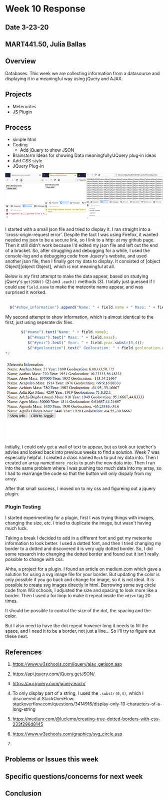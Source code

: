# Week 10 Response
## Date 3-23-20
## MART441.50, Julia Ballas


## Overview

Databases. This week we are collecting information from a datasource and displaying it in a meaningful way using jQuery and AJAX.

## Projects

- Meterorites
- JS Plugin

## Process

- simple html
- Coding
  - Add jQuery to show JSON
- Brainstorm Ideas for showing Data meaningfully/JQuery plug-in ideas
- Add CSS style
- JQuery Plug-in

![screenshot of errors](./images/screenshot_error-to-success.png)
I started with a small json file and tried to display it. I ran straight into a 'cross-origin-request error'. Despite the fact I was using Firefox, it wanted needed my json to be a secure link, so I link to a http: at my github page. Then it still didn't work because I'd edited my json file and left out the end of a bracket. So, after struggling and debugging for a while, I used the console-log and a debugging code from Jquery's website, and used another json file, then I finally got my data to display. It  consisted of [object Object][object Object], which is not meaningful at all.

Below is my first attempt to make the data appear, based on studying jQuery's `getJSON()` (2) and `.each()` methods (3). I totally just guessed if I could use `field.name` to make the meteorite name appear, and was surprised it worked.
```javascript

  $("#show_information").append("Name: " + field.name + " Mass: " + field.mass + " Year: " + field.year.substr(0,4) + " Geolocation: " + field.geolocation.coordinates + "<br>" );
```

My second attempt to show information, which is almost identical to the first, just using seperate div files.
``` javascript
       $("#name").text("Name: " + field.name);
          $("#mass").text(" Mass: " + field.mass);
          $("#year").text(" Year: " + field.year.substr(0,4));
          $("#geolocation").text(" Geolocation: " + field.geolocation.coordinates);
*/
```
![screenshot of too much data](./images/screenshot_text_wall.png)

Initially, I could only get a wall of text to appear, but as took our teacher's advise and looked back into previous weeks to find a solution. Week 7 was especially helpful. I created a class named `Rock` to put my data into. Then I created an array named `more_rocks` to push the new data into. Then I ran into the same problem where I was pushing too much data into my array, so I had to rearrange the code so that the button will only dispaly from my array.

After that small success, I moved on to my css and figureing out a jquery plugin.

### Plugin Testing

I started experimenting for a plugin, first I was trying things with images, changing the size, etc. I tried to duplicate the image, but wasn't having much luck.

Taking a break I decided to add in a different font and get my meteorite information to look better. I used a dotted font, and then I tried changing my border to a dotted and discovered it is very ugly dotted border. So, I did some research into changing the dotted border and found out it isn't really possible to change with css.

Ahha, a project for a plugin. I found an article on medium.com which gave a solution for using a svg image file for your border. But updating the color is only possible if you go back and change for image, so it is not ideal. It is possible to create svg images directly in html. Borrowing some svg circle code from W3 schools, I adjusted the size and spacing to look more like a border. Then I used a for loop to make it repeat inside the `<div>` tag 20 times.

It should be possible to control the size of the dot, the spacing and the color.

But I also need to have the dot repeat however long it needs to fill the space, and I need it to be a border, not just a line... So I'll try to figure out these next.




## References
1) https://www.w3schools.com/jquery/ajax_getjson.asp
2) https://api.jquery.com/jQuery.getJSON/
3) https://api.jquery.com/jquery.each/

4) To only display part of a string, I used the `.substr(0,4)`, which I discovered at StackOverFlow: stackoverflow.com/questions/3414916/display-only-10-characters-of-a-long-string

5) https://medium.com/@luclemo/creating-true-dotted-borders-with-css-233f296d8145
6) https://www.w3schools.com/graphics/svg_circle.asp
7)

## Problems or Issues this week

## Specific questions/concerns for next week

## Conclusion

